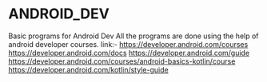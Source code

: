 # ANDROID_DEV
Basic programs for Android Dev
All the programs are done using the help of android developer courses.
link:- https://developer.android.com/courses
       https://developer.android.com/docs
       https://developer.android.com/guide
       https://developer.android.com/courses/android-basics-kotlin/course
       https://developer.android.com/kotlin/style-guide
